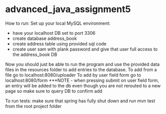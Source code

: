 # advanced_java_assignment5

How to run:
Set up your local MySQL environment:
- have your localhost DB set to port 3306
- create database address_book
- create address table using provided sql code
- create user sam with plank password and give that user full access to the address_book DB

Now you should just be able to run the program and use the provided data files in the resources folder to add entries to the database.
To add from a file go to localhost:8080/uploader
To add by user field form go to localhost:8080/form
***NOTE - when pressing submit on user field form, an entry will be added to the db even though you are not rerouted to a new page
so make sure to query DB to confirm add

To run tests: make sure that spring has fully shut down and run mvn test from the root project folder
